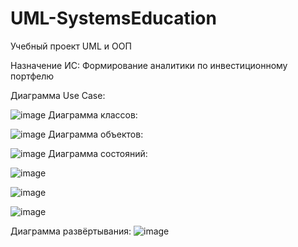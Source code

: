 # UML-SystemsEducation
Учебный проект UML и ООП

Назначение ИС: Формирование аналитики по инвестиционному портфелю

Диаграмма Use Case:

![image](https://user-images.githubusercontent.com/62895333/164970194-a134e66e-5cdf-49de-bb57-8d614f3a4c74.png)
Диаграмма классов:

![image](https://user-images.githubusercontent.com/62895333/164970270-625133ff-83f5-440a-bd49-5daf8a84933c.png)
Диаграмма объектов:


![image](https://user-images.githubusercontent.com/62895333/164970327-b17c0007-5282-40be-91ef-248968659e7d.png)
Диаграмма состояний:

![image](https://user-images.githubusercontent.com/62895333/164970370-2047eba5-3ee2-4c9a-ac67-67bdf250ba54.png)


![image](https://user-images.githubusercontent.com/62895333/164970550-cf20142d-fe80-4baf-a11f-d8f717cbc8a9.png)


![image](https://user-images.githubusercontent.com/62895333/164970489-e785b35b-efe1-4b85-9ba9-fa630ddd6049.png)

Диаграмма развёртывания:
![image](https://user-images.githubusercontent.com/62895333/164970763-d727fa7e-97df-416a-ac9e-477ceab3959e.png)
